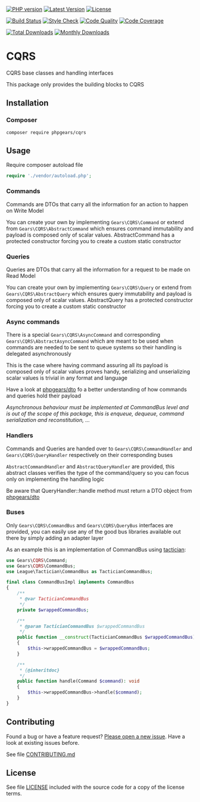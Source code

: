 [![PHP version](https://img.shields.io/badge/PHP-%3E%3D7.1-8892BF.svg?style=flat-square)](http://php.net)
[![Latest Version](https://img.shields.io/packagist/v/phpgears/cqrs.svg?style=flat-square)](https://packagist.org/packages/phpgears/cqrs)
[![License](https://img.shields.io/github/license/phpgears/cqrs.svg?style=flat-square)](https://github.com/phpgears/cqrs/blob/master/LICENSE)

[![Build Status](https://img.shields.io/travis/phpgears/cqrs.svg?style=flat-square)](https://travis-ci.org/phpgears/cqrs)
[![Style Check](https://styleci.io/repos/149037552/shield)](https://styleci.io/repos/149037552)
[![Code Quality](https://img.shields.io/scrutinizer/g/phpgears/cqrs.svg?style=flat-square)](https://scrutinizer-ci.com/g/phpgears/cqrs)
[![Code Coverage](https://img.shields.io/coveralls/phpgears/cqrs.svg?style=flat-square)](https://coveralls.io/github/phpgears/cqrs)

[![Total Downloads](https://img.shields.io/packagist/dt/phpgears/cqrs.svg?style=flat-square)](https://packagist.org/packages/phpgears/cqrs/stats)
[![Monthly Downloads](https://img.shields.io/packagist/dm/phpgears/cqrs.svg?style=flat-square)](https://packagist.org/packages/phpgears/cqrs/stats)

# CQRS

CQRS base classes and handling interfaces

This package only provides the building blocks to CQRS

## Installation

### Composer

```
composer require phpgears/cqrs
```

## Usage

Require composer autoload file

```php
require './vendor/autoload.php';
```

### Commands

Commands are DTOs that carry all the information for an action to happen on Write Model

You can create your own by implementing `Gears\CQRS\Command` or extend from `Gears\CQRS\AbstractCommand` which ensures command immutability and payload is composed only of scalar values. AbstractCommand has a protected constructor forcing you to create a custom static constructor

### Queries

Queries are DTOs that carry all the information for a request to be made on Read Model
 
 You can create your own by implementing `Gears\CQRS\Query` or extend from `Gears\CQRS\AbstractQuery` which ensures query immutability and payload is composed only of scalar values. AbstractQuery has a protected constructor forcing you to create a custom static constructor

### Async commands

There is a special `Gears\CQRS\AsyncCommand` and corresponding `Gears\CQRS\AbstractAsyncCommand` which are meant to be used when commands are needed to be sent to queue systems so their handling is delegated asynchronously

This is the case where having command assuring all its payload is composed only of scalar values proves handy, serializing and unserializing scalar values is trivial in any format and language

Have a look at [phpgears/dto](https://github.com/phpgears/dto) fo a better understanding of how commands and queries hold their payload

_Asynchronous behaviour must be implemented at CommandBus level and is out of the scope of this package, this is enqueue, dequeue, command serialization and reconstitution, ..._

### Handlers

Commands and Queries are handed over to `Gears\CQRS\CommandHandler` and `Gears\CQRS\QueryHandler` respectively on their corresponding buses

`AbstractCommandHandler` and `AbstractQueryHandler` are provided, this abstract classes verifies the type of the command/query so you can focus only on implementing the handling logic

Be aware that QueryHandler::handle method must return a DTO object from [phpgears/dto](https://github.com/phpgears/dto)

### Buses

Only `Gears\CQRS\CommandBus` and `Gears\CQRS\QueryBus` interfaces are provided, you can easily use any of the good bus libraries available out there by simply adding an adapter layer

As an example this is an implementation of CommandBus using [tactician](https://github.com/thephpleague/tactician):

```php
use Gears\CQRS\Command;
use Gears\CQRS\CommandBus;
use League\Tactician\CommandBus as TacticianCommandBus;

final class CommandBusImpl implements CommandBus
{
    /**
     * @var TacticianCommandBus
     */
    private $wrappedCommandBus;

    /**
     * @param TacticianCommandBus $wrappedCommandBus
     */
    public function __construct(TacticianCommandBus $wrappedCommandBus)
    {
        $this->wrappedCommandBus = $wrappedCommandBus;
    }

    /**
     * {@inheritdoc}
     */
    public function handle(Command $command): void
    {
        $this->wrappedCommandBus->handle($command);
    }
}
```

## Contributing

Found a bug or have a feature request? [Please open a new issue](https://github.com/phpgears/cqrs/issues). Have a look at existing issues before.

See file [CONTRIBUTING.md](https://github.com/phpgears/cqrs/blob/master/CONTRIBUTING.md)

## License

See file [LICENSE](https://github.com/phpgears/cqrs/blob/master/LICENSE) included with the source code for a copy of the license terms.
